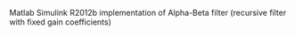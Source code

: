 Matlab Simulink R2012b implementation of Alpha-Beta filter (recursive filter with fixed gain coefficients)